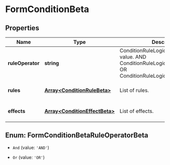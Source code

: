 # FormConditionBeta

## Properties

Name | Type | Description | Notes
------------ | ------------- | ------------- | -------------
**ruleOperator** | **string** | ConditionRuleLogicalOperatorType value. AND ConditionRuleLogicalOperatorTypeAnd OR ConditionRuleLogicalOperatorTypeOr | [optional] [default to undefined]
**rules** | [**Array&lt;ConditionRuleBeta&gt;**](ConditionRuleBeta.md) | List of rules. | [optional] [default to undefined]
**effects** | [**Array&lt;ConditionEffectBeta&gt;**](ConditionEffectBeta.md) | List of effects. | [optional] [default to undefined]



## Enum: FormConditionBetaRuleOperatorBeta


* `And` (value: `'AND'`)

* `Or` (value: `'OR'`)




